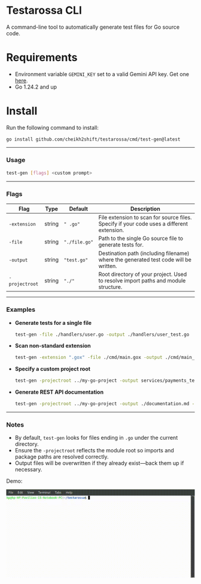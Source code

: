 # Testarossa CLI

A command-line tool to automatically generate test files for Go source code.

# Requirements

- Environment variable `GEMINI_KEY` set to a valid Gemini API key. Get one [here](https://aistudio.google.com/apikey).
- Go 1.24.2 and up

# Install
Run the following command to install:

    go install github.com/cheikh2shift/testarossa/cmd/test-gen@latest

---

### Usage

```bash
test-gen [flags] <custom prompt>
```

---

### Flags

| Flag           | Type   | Default       | Description                                                                               |
| -------------- | ------ | ------------- | ----------------------------------------------------------------------------------------- |
| `-extension`   | string | `" .go"`      | File extension to scan for source files. Specify if your code uses a different extension. |
| `-file`        | string | `"./file.go"` | Path to the single Go source file to generate tests for.                                  |
| `-output`      | string | `"test.go"`   | Destination path (including filename) where the generated test code will be written.      |
| `-projectroot` | string | `"./"`        | Root directory of your project. Used to resolve import paths and module structure.        |

---

### Examples

* **Generate tests for a single file**

  ```bash
  test-gen -file ./handlers/user.go -output ./handlers/user_test.go
  ```

* **Scan non-standard extension**

  ```bash
  test-gen -extension ".gox" -file ./cmd/main.gox -output ./cmd/main_test.gox
  ```

* **Specify a custom project root**

  ```bash
  test-gen -projectroot ../my-go-project -output services/payments_test.go -file services/payments.go
  ```

* **Generate REST API documentation**

  ```bash
  test-gen -projectroot ../my-go-project -output ./documentation.md -file handlers/mux.go "Generate REST API documentation for the following code" 
  ```

---

### Notes

* By default, `test-gen` looks for files ending in `.go` under the current directory.
* Ensure the `-projectroot` reflects the module root so imports and package paths are resolved correctly.
* Output files will be overwritten if they already exist—back them up if necessary.

Demo:

![demo of product](./demo.gif)
